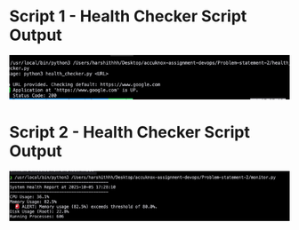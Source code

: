 # Script 1 - Health Checker Script Output 
![alt text](image.png)



# Script 2 - Health Checker Script Output 
![alt text](image-1.png)
